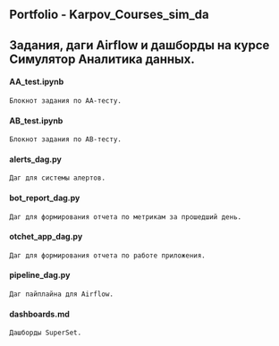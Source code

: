 ## Portfolio - Karpov_Courses_sim_da

## Задания, даги Airflow и дашборды на курсе Симулятор Аналитика данных.
#### AA_test.ipynb
`Блокнот задания по АА-тесту.`
#### AB_test.ipynb
`Блокнот задания по AB-тесту.`
#### alerts_dag.py 
`Даг для системы алертов.`
#### bot_report_dag.py
`Даг для формирования отчета по метрикам за прошедший день.`
#### otchet_app_dag.py
`Даг для формирования отчета по работе приложения.`
#### pipeline_dag.py
`Даг пайплайна для Airflow.`
#### dashboards.md
`Дашборды SuperSet.`

